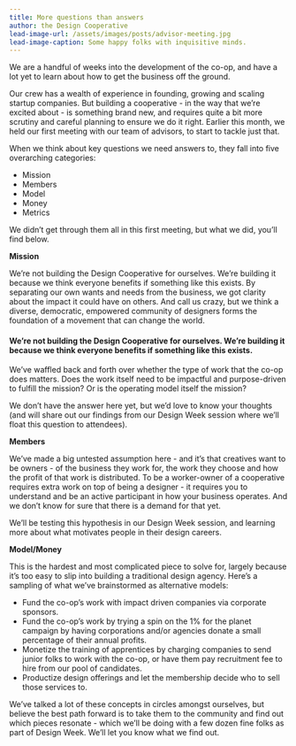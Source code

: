 ```yaml
---
title: More questions than answers
author: the Design Cooperative
lead-image-url: /assets/images/posts/advisor-meeting.jpg
lead-image-caption: Some happy folks with inquisitive minds.
---
```


<!-- 

how to insert an image:

{% include image.html url="/assets/images/posts/image.png" caption="Something." %}

-->

We are a handful of weeks into the development of the co-op, and have a lot yet to learn about how to get the business off the ground.

<!-- more -->

Our crew has a wealth of experience in founding, growing and scaling startup companies. But building a cooperative - in the way that we’re excited about - is something brand new, and requires quite a bit more scrutiny and careful planning to ensure we do it right. Earlier this month, we held our first meeting with our team of advisors, to start to tackle just that.

When we think about key questions we need answers to, they fall into five overarching categories:

- Mission
- Members
- Model
- Money
- Metrics

We didn’t get through them all in this first meeting, but what we did, you’ll find below.

**Mission**

We’re not building the Design Cooperative for ourselves. We’re building it because we think everyone benefits if something like this exists. By separating our own wants and needs from the business, we got clarity about the impact it could have on others. And call us crazy, but we think a diverse, democratic, empowered community of designers forms the foundation of a movement that can change the world.

#### We’re not building the Design Cooperative for ourselves. We’re building it because we think everyone benefits if something like this exists.

We’ve waffled back and forth over whether the type of work that the co-op does matters. Does the work itself need to be impactful and purpose-driven to fulfill the mission? Or is the operating model itself the mission?

We don’t have the answer here yet, but we’d love to know your thoughts (and will share out our findings from our Design Week session where we’ll float this question to attendees).

**Members**

We’ve made a big untested assumption here - and it’s that creatives want to be owners - of the business they work for, the work they choose and how the profit of that work is distributed. To be a worker-owner of a cooperative requires extra work on top of being a designer - it requires you to understand and be an active participant in how your business operates. And we don’t know for sure that there is a demand for that yet.

We’ll be testing this hypothesis in our Design Week session, and learning more about what motivates people in their design careers.

**Model/Money**

This is the hardest and most complicated piece to solve for, largely because it’s too easy to slip into building a traditional design agency. Here’s a sampling of what we’ve brainstormed as alternative models:

- Fund the co-op’s work with impact driven companies via corporate sponsors.
- Fund the co-op’s work by trying a spin on the 1% for the planet campaign by having corporations and/or agencies donate a small percentage of their annual profits.
- Monetize the training of apprentices by charging companies to send junior folks to work with the co-op, or have them pay recruitment fee to hire from our pool of candidates.
- Productize design offerings and let the membership decide who to sell those services to.

We’ve talked a lot of these concepts in circles amongst ourselves, but believe the best path forward is to take them to the community and find out which pieces resonate - which we’ll be doing with a few dozen fine folks as part of Design Week. We’ll let you know what we find out.